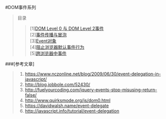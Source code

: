 #DOM事件系列
>目录  
>>[1][DOM Level 0 与 DOM Level 2事件](https://github.com/ScholatLouis/JavaScript/blob/master/%5B1%5DDOM%20Level%200%20%E4%B8%8E%20DOM%20Level%202%E4%BA%8B%E4%BB%B6.md)   
>>[2][事件传播与冒泡]()   
>>[3][Event对象]()  
>>[4][阻止浏览器默认事件行为]()  
>>[5][跨浏览器中事件]()    

###[参考文章]
> 1. https://www.nczonline.net/blog/2009/06/30/event-delegation-in-javascript/  
> 2. http://blog.jobbole.com/52430/  
> 3. http://fuelyourcoding.com/jquery-events-stop-misusing-return-false/  
> 4. http://www.quirksmode.org/js/dom0.html  
> 5. https://davidwalsh.name/event-delegate  
> 6. http://javascript.info/tutorial/event-delegation  
